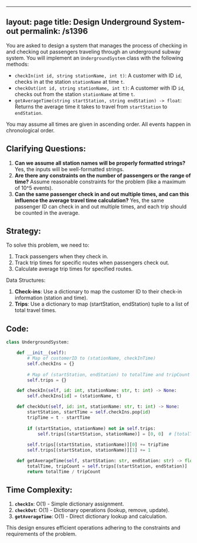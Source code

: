 
---
layout: page
title:  Design Underground System-out
permalink: /s1396
---
You are asked to design a system that manages the process of checking in and checking out passengers traveling through an underground subway system. You will implement an `UndergroundSystem` class with the following methods:

- `checkIn(int id, string stationName, int t)`: A customer with ID `id`, checks in at the station `stationName` at time `t`.
- `checkOut(int id, string stationName, int t)`: A customer with ID `id`, checks out from the station `stationName` at time `t`.
- `getAverageTime(string startStation, string endStation) -> float`: Returns the average time it takes to travel from `startStation` to `endStation`.

You may assume all times are given in ascending order. All events happen in chronological order.

## Clarifying Questions:
1. **Can we assume all station names will be properly formatted strings?** 
   Yes, the inputs will be well-formatted strings.
2. **Are there any constraints on the number of passengers or the range of time?** 
   Assume reasonable constraints for the problem (like a maximum of 10^5 events).
3. **Can the same passenger check in and out multiple times, and can this influence the average travel time calculation?**
   Yes, the same passenger ID can check in and out multiple times, and each trip should be counted in the average.

## Strategy:
To solve this problem, we need to:
1. Track passengers when they check in.
2. Track trip times for specific routes when passengers check out.
3. Calculate average trip times for specified routes.

Data Structures:
1. **Check-ins**: Use a dictionary to map the customer ID to their check-in information (station and time).
2. **Trips**: Use a dictionary to map (startStation, endStation) tuple to a list of total travel times.

## Code:
```python
class UndergroundSystem:

    def __init__(self):
        # Map of customerID to (stationName, checkInTime)
        self.checkIns = {}
        
        # Map of (startStation, endStation) to totalTime and tripCount
        self.trips = {}

    def checkIn(self, id: int, stationName: str, t: int) -> None:
        self.checkIns[id] = (stationName, t)

    def checkOut(self, id: int, stationName: str, t: int) -> None:
        startStation, startTime = self.checkIns.pop(id)
        tripTime = t - startTime
        
        if (startStation, stationName) not in self.trips:
            self.trips[(startStation, stationName)] = [0, 0]  # [totalTime, tripCount]
        
        self.trips[(startStation, stationName)][0] += tripTime
        self.trips[(startStation, stationName)][1] += 1

    def getAverageTime(self, startStation: str, endStation: str) -> float:
        totalTime, tripCount = self.trips[(startStation, endStation)]
        return totalTime / tripCount
```

## Time Complexity:
1. **`checkIn`**: O(1) - Simple dictionary assignment.
2. **`checkOut`**: O(1) - Dictionary operations (lookup, remove, update).
3. **`getAverageTime`**: O(1) - Direct dictionary lookup and calculation.

This design ensures efficient operations adhering to the constraints and requirements of the problem.